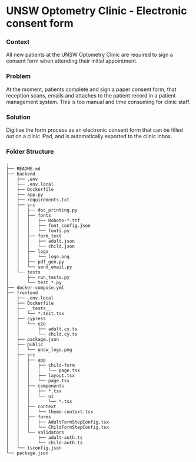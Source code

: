 # UNSW Optometry Clinic - Electronic consent form

### Context
All new patients at the UNSW Optometry Clinic are required to sign a consent form when attending their initial appointment.

### Problem
At the moment, patients complete and sign a paper consent form, that reception scans, emails and attaches to the patient record in a patient management system. This is too manual and time consuming for clinic staff.

### Solution
Digitise the form process as an electronic consent form that can be filled out on a clinic iPad, and is automatically exported to the clinic inbox.

### Folder Structure

```
.
├── README.md
├── backend
│   ├── .env
│   ├── .env.local
│   ├── Dockerfile
│   ├── app.py
│   ├── requirements.txt
│   ├── src
│   │   ├── doc_printing.py
│   │   ├── fonts
│   │   │   ├── Roboto-*.ttf
│   │   │   ├── font_config.json
│   │   │   └── fonts.py
│   │   ├── form_text
│   │   │   ├── adult.json
│   │   │   └── child.json
│   │   ├── logo
│   │   │   └── logo.png
│   │   ├── pdf_gen.py
│   │   └── send_email.py
│   └── tests
│       ├── run_tests.py
│       └── test_*.py
├── docker-compose.yml
├── frontend
│   ├── .env.local
│   ├── Dockerfile
│   ├── __tests__
│   │   └── *.test.tsx
│   ├── cypress
│   │   └── e2e
│   │       ├── adult.cy.ts
│   │       └── child.cy.ts
│   ├── package.json
│   ├── public
│   │   └── unsw_logo.png
│   ├── src
│   │   ├── app
│   │   │   ├── child-form
│   │   │   │   └── page.tsx
│   │   │   ├── layout.tsx
│   │   │   └── page.tsx
│   │   ├── components
│   │   │   ├── *.tsx
│   │   │   └── ui
│   │   │       └── *.tsx
│   │   ├── context
│   │   │   └── theme-context.tsx
│   │   ├── forms
│   │   │   ├── AdultFormStepConfig.tsx
│   │   │   └── ChildFormStepConfig.tsx
│   │   └── validators
│   │       ├── adult-auth.ts
│   │       └── child-auth.ts
│   └── tsconfig.json
└── package.json
```
